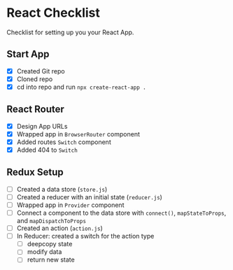 # React Checklist

Checklist for setting up you your React App.

## Start App

- [x] Created Git repo
- [x] Cloned repo
- [x] cd into repo and run `npx create-react-app .`

## React Router

- [x] Design App URLs
- [x] Wrapped app in `BrowserRouter` component
- [x] Added routes `Switch` component
- [x] Added 404 to `Switch`

## Redux Setup

- [ ] Created a data store (`store.js`)
- [ ] Created a reducer with an initial state (`reducer.js`)
- [ ] Wrapped app in `Provider` component
- [ ] Connect a component to the data store with `connect()`, `mapStateToProps`, and `mapDispatchToProps`
- [ ] Created an action (`action.js`)
- [ ] In Reducer: created a switch for the action type
  - [ ] deepcopy state
  - [ ] modify data
  - [ ] return new state
